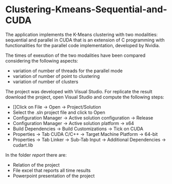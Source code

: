 # Clustering-Kmeans-Sequential-and-CUDA

The application implements the K-Means clustering with two modalities: sequential and parallel in CUDA that is an extension of C programming with functionalities for the parallel code implementation, developed by Nvidia.

The times of exexution of the two modalities have been compared considering the following aspects:
- variation of number of threads for the parallel mode
- variation of number of point to clustering
- variation of number of clusters

The project was developed with Visual Studio. For replicate the result download the project, open Visual Studio and compute the following steps:
- []Click on File -> Open -> Project/Solution
- Select the .sln project file and click to Open
- Configuration Manager -> Active solution configuration -> Release
- Configuration Manager -> Active solution platform -> x64
- Build Dependencies -> Build Customizations -> Tick on CUDA
- Properties -> Tab CUDA C/C++ -> Target Machine Platform -> 64-bit
- Properties -> Tab Linker -> Sub-Tab Input -> Additional Dependencies -> cudart.lib 

In the folder _report_ there are:
- Relation of the project
- File excel that reports all time results
- Powerpoint presentation of the project
